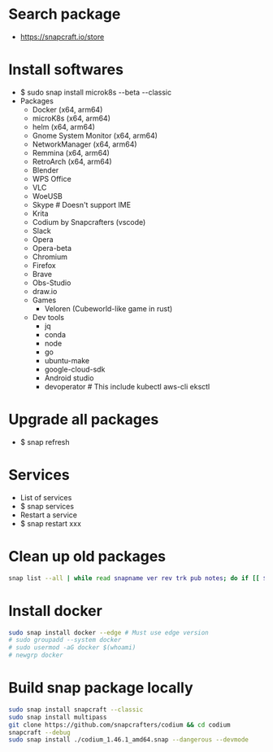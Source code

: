 Search package
======
* https://snapcraft.io/store

Install softwares
=====
* $ sudo snap install microk8s --beta --classic
* Packages
    * Docker (x64, arm64)
    * microK8s (x64, arm64)
    * helm (x64, arm64)
    * Gnome System Monitor (x64, arm64)
    * NetworkManager (x64, arm64)
    * Remmina (x64, arm64)
    * RetroArch (x64, arm64)
    * Blender
    * WPS Office
    * VLC
    * WoeUSB
    * Skype # Doesn't support IME
    * Krita
    * Codium by Snapcrafters (vscode)
    * Slack
    * Opera
    * Opera-beta
    * Chromium
    * Firefox
    * Brave
    * Obs-Studio
    * draw.io
    * Games
        * Veloren (Cubeworld-like game in rust)
    * Dev tools
        * jq
        * conda
        * node
        * go
        * ubuntu-make
        * google-cloud-sdk
        * Android studio
        * devoperator # This include kubectl aws-cli eksctl


Upgrade all packages
=====
* $ snap refresh

Services
=====
* List of services
* $ snap services
* Restart a service
* $ snap restart xxx

Clean up old packages
=====
```sh
snap list --all | while read snapname ver rev trk pub notes; do if [[ $notes = *disabled* ]]; then sudo snap remove "$snapname" --revision="$rev"; fi; done
```

Install docker
=====
```sh
sudo snap install docker --edge # Must use edge version
# sudo groupadd --system docker
# sudo usermod -aG docker $(whoami)
# newgrp docker
```

Build snap package locally
=====
```sh
sudo snap install snapcraft --classic
sudo snap install multipass
git clone https://github.com/snapcrafters/codium && cd codium
snapcraft --debug
sudo snap install ./codium_1.46.1_amd64.snap --dangerous --devmode
```
